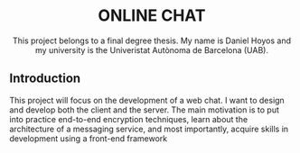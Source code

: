 <h1 align="center">ONLINE CHAT</h1>
<p align="center">This project belongs to a final degree thesis. My name is Daniel Hoyos and my university is the Univeristat Autònoma de Barcelona (UAB).</p>

## Introduction

This project will focus on the development of a web chat. I want to design and develop both the client and the server.
The main motivation is to put into practice end-to-end encryption techniques, learn about the architecture of a messaging service, and most importantly, acquire skills in development using a front-end framework

